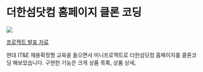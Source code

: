 더한섬닷컴 홈페이지 클론 코딩
======================
<img src="https://img.shields.io/badge/spring-%236DB33F.svg?style=for-the-badge&logo=spring&logoColor=white"/>

[프로젝트 발표 자료](https://github.com/yoolim12/HyundaiMiniProject/files/10931129/Spring.Mini.Project.PPT.pptx)
<br />

현대 IT&E 채용확정형 교육을 들으면서 미니프로젝트로 더한섬닷컴 홈페이지를 클론코딩 해보았습니다.
구현한 기능은 크게 상품 목록, 상품 상세, 
